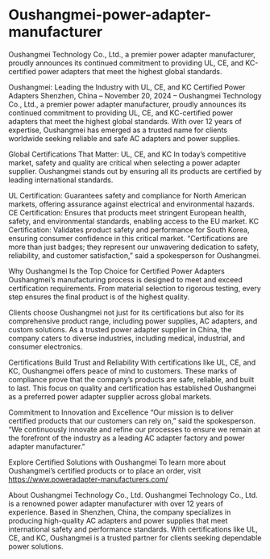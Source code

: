 # Oushangmei-power-adapter-manufacturer
Oushangmei Technology Co., Ltd., a premier power adapter manufacturer, proudly announces its continued commitment to providing UL, CE, and KC-certified power adapters that meet the highest global standards.


Oushangmei: Leading the Industry with UL, CE, and KC Certified Power Adapters
Shenzhen, China – November 20, 2024 – Oushangmei Technology Co., Ltd., a premier power adapter manufacturer, proudly announces its continued commitment to providing UL, CE, and KC-certified power adapters that meet the highest global standards. With over 12 years of expertise, Oushangmei has emerged as a trusted name for clients worldwide seeking reliable and safe AC adapters and power supplies.

Global Certifications That Matter: UL, CE, and KC
In today’s competitive market, safety and quality are critical when selecting a power adapter supplier. Oushangmei stands out by ensuring all its products are certified by leading international standards.

UL Certification: Guarantees safety and compliance for North American markets, offering assurance against electrical and environmental hazards.
CE Certification: Ensures that products meet stringent European health, safety, and environmental standards, enabling access to the EU market.
KC Certification: Validates product safety and performance for South Korea, ensuring consumer confidence in this critical market.
“Certifications are more than just badges; they represent our unwavering dedication to safety, reliability, and customer satisfaction,” said a spokesperson for Oushangmei.

Why Oushangmei Is the Top Choice for Certified Power Adapters
Oushangmei’s manufacturing process is designed to meet and exceed certification requirements. From material selection to rigorous testing, every step ensures the final product is of the highest quality.

Clients choose Oushangmei not just for its certifications but also for its comprehensive product range, including power supplies, AC adapters, and custom solutions. As a trusted power adapter supplier in China, the company caters to diverse industries, including medical, industrial, and consumer electronics.

Certifications Build Trust and Reliability
With certifications like UL, CE, and KC, Oushangmei offers peace of mind to customers. These marks of compliance prove that the company’s products are safe, reliable, and built to last. This focus on quality and certification has established Oushangmei as a preferred power adapter supplier across global markets.

Commitment to Innovation and Excellence
“Our mission is to deliver certified products that our customers can rely on,” said the spokesperson. “We continuously innovate and refine our processes to ensure we remain at the forefront of the industry as a leading AC adapter factory and power adapter manufacturer.”

Explore Certified Solutions with Oushangmei
To learn more about Oushangmei’s certified products or to place an order, visit https://www.poweradapter-manufacturers.com/

About Oushangmei Technology Co., Ltd.
Oushangmei Technology Co., Ltd. is a renowned power adapter manufacturer with over 12 years of experience. Based in Shenzhen, China, the company specializes in producing high-quality AC adapters and power supplies that meet international safety and performance standards. With certifications like UL, CE, and KC, Oushangmei is a trusted partner for clients seeking dependable power solutions.
